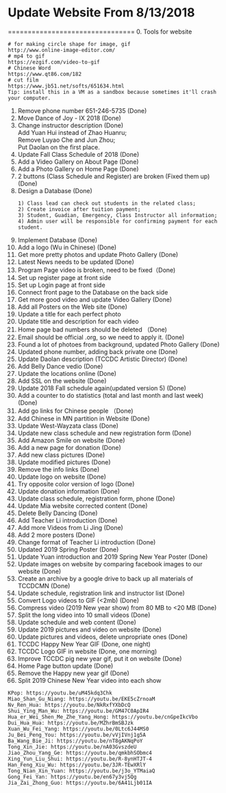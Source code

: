 # Update Website From 8/13/2018
================================
0. Tools for website
```
# for making circle shape for image, gif
http://www.online-image-editor.com/
# mp4 to gif
https://ezgif.com/video-to-gif
# Chinese Word
https://www.qt86.com/182
# cut film
https://www.jb51.net/softs/651634.html
Tip: install this in a VM as a sandbox because sometimes it'll crash your computer.
```
1. Remove phone number 651-246-5735 (Done)
2. Move Dance of Joy - IX 2018 (Done)
3. Change instructor description (Done)<br/>
    Add Yuan Hui instead of Zhao Huanru;<br/>
    Remove Luyao Che and Jun Zhou;<br/>
    Put Daolan on the first place.
4. Update Fall Class Schedule of 2018 (Done)
5. Add a Video Gallery on About Page (Done)
6. Add a Photo Gallery on Home Page (Done)
7. 2 buttons (Class Schedule and Register) are broken (Fixed them up) (Done)
8. Design a Database (Done)
   ```
   1) Class lead can check out students in the related class;
   2) Create invoice after tuition payment;
   3) Student, Guadian, Emergency, Class Instructor all information;
   4) Admin user will be responsible for confirming payment for each student.
   ```
9. Implement Database (Done)
10. Add a logo (Wu in Chinese) (Done)
11. Get more pretty photos and update Photo Gallery (Done)
12. Latest News needs to be updated (Done)
13. Program Page video is broken, need to be fixed（Done)
14. Set up register page at front side
15. Set up Login page at front side
16. Connect front page to the Database on the back side
17. Get more good video and update Video Gallery (Done)
18. Add all Posters on the Web site (Done)
19. Update a title for each perfect photo
20. Update title and description for each video
21. Home page bad numbers should be deleted （Done)
22. Email should be official .org, so we need to apply it. (Done)
23. Found a lot of photoes from background, updated Photo Gallery (Done)
24. Updated phone number, adding back private one (Done)
25. Update Daolan description (TCCDC Artistic Director) (Done)
26. Add Belly Dance vedio (Done)
27. Update the locations online (Done)
28. Add SSL on the website (Done)
29. Update 2018 Fall schedule again(updated version 5) (Done)
30. Add a counter to do statistics (total and last month and last week) (Done)
31. Add go links for Chinese people （Done)
32. Add Chinese in MN partition in Website (Done)
33. Update West-Wayzata class (Done)
34. Update new class schedule and new registration form (Done)
35. Add Amazon Smile on website (Done)
36. Add a new page for donation (Done)
37. Add new class pictures (Done)
38. Update modified pictures (Done)
39. Remove the info links (Done)
40. Update logo on website (Done)
41. Try opposite color version of logo (Done)
42. Update donation information (Done)
43. Update class schedule, registration form, phone  (Done)
44. Update Mia website corrected content (Done)
45. Delete Belly Dancing (Done)
46. Add Teacher Li introduction (Done)
47. Add more Videos from Li Jing (Done)
48. Add 2 more posters (Done)
49. Change format of Teacher Li introduction (Done)
50. Updated 2019 Spring Poster (Done)
51. Update Yuan introduction and 2019 Spring New Year Poster (Done)
52. Update images on website by comparing facebook images to our website (Done)
53. Create an archive by a google drive to back up all materials of TCCDCMN (Done)
54. Update schedule, registration link and instructor list (Done)
55. Convert Logo videos to GIF (<2mb) (Done)
56. Compress video (2019 New year show) from 80 MB to <20 MB (Done)
57. Split the long video into 10 small videos (Done)
58. Update schedule and web content (Done)
59. Update 2019 pictures and video on website (Done)
60. Update pictures and videos, delete unpropriate ones (Done)
61. TCCDC Happy New Year GIF (Done, one night)
62. TCCDC Logo GIF in website (Done, one morning)
63. Improve TCCDC pig new year gif, put it on website (Done)
64. Home Page button update (Done)
65. Remove the Happy new year gif (Done)
66. Split 2019 Chinese New Year video into each show
```
KPop: https://youtu.be/uM45kdq3Chk
Miao_Shan_Gu_Niang: https://youtu.be/EKE5cZrnoaM
Nv_Ren_Hua: https://youtu.be/NkRxfYXbDcQ
Shui_Ying_Man_Wu: https://youtu.be/GM47C0ApIR4
Hua_er_Wei_Shen_Me_Zhe_Yang_Hong: https://youtu.be/cnGpeIkcVbo
Dui_Hua_Hua: https://youtu.be/MZhrBmSBJzk
Xuan_Wu_Fei_Yang: https://youtu.be/0Ltc6J44MS0
Ju_Bei_Peng_You: https://youtu.be/vVjIVnj1g5A
Ba_Wang_Bie_Ji: https://youtu.be/nT8gAKNqPoY
Tong_Xin_Jie: https://youtu.be/nA03GvszdeU
Jiao_Zhou_Yang_Ge: https://youtu.be/qmkbhSObmc4
Xing_Yun_Liu_Shui: https://youtu.be/R-8ynHTJT-4
Han_Feng_Xiu_Wu: https://youtu.be/3JR-TEwXRlY
Tong_Nian_Xin_Yuan: https://youtu.be/j3o_YTMaiaQ
Gong_Fei_Yan: https://youtu.be/en67y3vj5Qg
Jia_Zai_Zhong_Guo: https://youtu.be/6A41Ljb01IA
```
